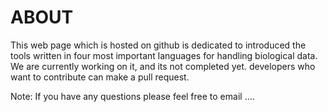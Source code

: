 # ABOUT

This web page which is hosted on github is dedicated to introduced the tools written in four most important languages for handling biological data. We are currently working on it, and its not completed yet. developers who want to contribute can make a pull request. 


Note: If you have any questions please feel free to email ....


